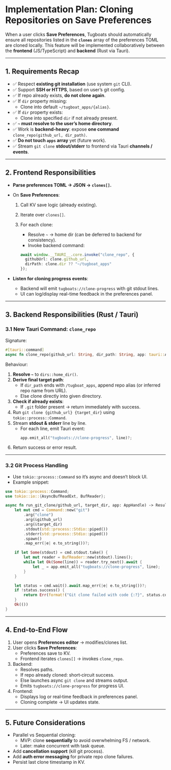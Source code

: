 # Implementation Plan: Cloning Repositories on Save Preferences

When a user clicks **Save Preferences**, Tugboats should automatically ensure all repositories listed in the **`clones`** array of the preferences TOML are cloned locally. This feature will be implemented collaboratively between the **frontend** (JS/TypeScript) and **backend** (Rust via Tauri).

---

## 1. Requirements Recap
- ✅ Respect **existing git installation** (use system `git` CLI).
- ✅ Support **SSH or HTTPS**, based on user’s git config.
- ✅ If repo already exists, **do not clone again**.
- ✅ If `dir` property missing:
  - Clone into default `~/tugboat_apps/{alias}`.
- ✅ If `dir` property exists:
  - Clone into specified `dir` if not already present.
- ✅ **`~` must resolve to the user’s home directory**.
- ✅ Work is **backend‑heavy**: expose **one command** `clone_repo(github_url, dir_path)`.
- ✅ **Do not touch `apps` array** yet (future work).
- ✅ Stream `git clone` **stdout/stderr** to frontend via Tauri **channels / events**.

---

## 2. Frontend Responsibilities
- **Parse preferences TOML → JSON → `clones[]`.**
- On **Save Preferences**:
  1. Call KV save logic (already existing).
  2. Iterate over `clones[]`.
  3. For each clone:
     - Resolve `~` → home dir (can be deferred to backend for consistency).
     - Invoke backend command:

     ```ts
     await window.__TAURI__.core.invoke("clone_repo", {
       githubUrl: clone.github_url,
       dirPath: clone.dir ?? "~/tugboat_apps"
     });
     ```

- **Listen for cloning progress events**:
  - Backend will emit `tugboats://clone-progress` with git stdout lines.
  - UI can log/display real-time feedback in the preferences panel.

---

## 3. Backend Responsibilities (Rust / Tauri)
### 3.1 New Tauri Command: `clone_repo`
Signature:
```rust
#[tauri::command]
async fn clone_repo(github_url: String, dir_path: String, app: tauri::AppHandle) -> Result<(), String>
```

Behaviour:
1. **Resolve `~`** to `dirs::home_dir()`.
2. **Derive final target path**:
   - If `dir_path` ends with `/tugboat_apps`, append repo alias (or inferred repo name from URL).
   - Else clone directly into given directory.
3. **Check if already exists**:
   - If `.git` folder present → return immediately with success.
4. Run `git clone {github_url} {target_dir}` using `tokio::process::Command`.
5. Stream **stdout & stderr** line by line.
   - For each line, emit Tauri event:
     ```rust
     app.emit_all("tugboats://clone-progress", line)?;
     ```
6. Return success or error result.

---

### 3.2 Git Process Handling
- Use `tokio::process::Command` so it’s async and doesn’t block UI.
- Example snippet:

```rust
use tokio::process::Command;
use tokio::io::{AsyncBufReadExt, BufReader};

async fn run_git_clone/github_url, target_dir, app: AppHandle) -> Result<(), String> {
    let mut cmd = Command::new("git")
        .arg("clone")
        .arg(&github_url)
        .arg(&target_dir)
        .stdout(std::process::Stdio::piped())
        .stderr(std::process::Stdio::piped())
        .spawn()
        .map_err(|e| e.to_string())?;

    if let Some(stdout) = cmd.stdout.take() {
        let mut reader = BufReader::new(stdout).lines();
        while let Ok(Some(line)) = reader.try_next().await {
            let _ = app.emit_all("tugboats://clone-progress", line);
        }
    }

    let status = cmd.wait().await.map_err(|e| e.to_string())?;
    if !status.success() {
        return Err(format!("Git clone failed with code {:?}", status.code()));
    }
    Ok(())
}
```

---

## 4. End‑to‑End Flow
1. User opens **Preferences editor** → modifies/clones list.
2. User clicks **Save Preferences**:
   - Preferences save to KV.
   - Frontend iterates `clones[]` → invokes `clone_repo`.
3. Backend:
   - Resolves paths.
   - If repo already cloned: short‑circuit success.
   - Else launches async `git clone` and streams output.
   - Emits `tugboats://clone-progress` for progress UI.
4. Frontend:
   - Displays log or real‑time feedback in preferences panel.
   - Cloning complete → UI updates state.

---

## 5. Future Considerations
- Parallel vs Sequential cloning:
  - MVP: clone **sequentially** to avoid overwhelming FS / network.
  - Later: make concurrent with task queue.
- Add **cancellation support** (kill git process).
- Add **auth error messaging** for private repo clone failures.
- Persist last clone timestamp in KV.

